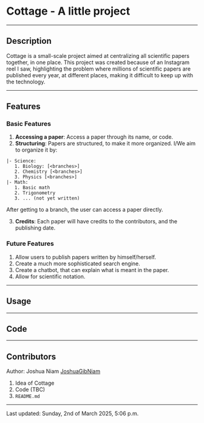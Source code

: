# Cottage - A little project

---
## Description

Cottage is a small-scale project aimed at centralizing all scientific papers together, in one place. This project was
created because of an Instagram reel I saw, highlighting the problem where millions of scientific papers are published
every year, at different places, making it difficult to keep up with the technology. 

---
## Features

### Basic Features
1. **Accessing a paper**: Access a paper through its name, or code.
2. **Structuring**: Papers are structured, to make it more organized. I/We aim to organize it by: 
```
|- Science:
   1. Biology: [<branches>] 
   2. Chemistry [<branches>]
   3. Physics [<branches>]
|- Math: 
   1. Basic math
   2. Trigonometry
   3. ... (not yet written)
```
After getting to a branch, the user can access a paper directly.

3. **Credits**: Each paper will have credits to the contributors, and the publishing date.

### Future Features
1. Allow users to publish papers written by himself/herself.
2. Create a much more sophisticated search engine.
3. Create a chatbot, that can explain what is meant in the paper.
4. Allow for scientific notation.

---
## Usage

---
## Code

---
## Contributors
Author: Joshua Niam [JoshuaGibNiam](https://github.com/JoshuaGibNiam)
1. Idea of Cottage
2. Code (TBC)
3. `README.md`

---
Last updated: Sunday, 2nd of March 2025, 5:06 p.m.